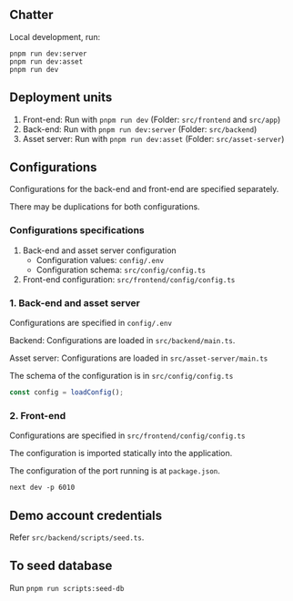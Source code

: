 ## Chatter

Local development, run:

```
pnpm run dev:server
pnpm run dev:asset
pnpm run dev
```

## Deployment units

1. Front-end: Run with `pnpm run dev` (Folder: `src/frontend` and `src/app`)
2. Back-end: Run with `pnpm run dev:server` (Folder: `src/backend`)
3. Asset server: Run with `pnpm run dev:asset` (Folder: `src/asset-server`)

## Configurations

Configurations for the back-end and front-end are specified separately.

There may be duplications for both configurations.

### Configurations specifications

1. Back-end and asset server configuration
   - Configuration values: `config/.env`
   - Configuration schema: `src/config/config.ts`
2. Front-end configuration: `src/frontend/config/config.ts`

### 1. Back-end and asset server

Configurations are specified in `config/.env`

Backend: Configurations are loaded in `src/backend/main.ts`.

Asset server: Configurations are loaded in `src/asset-server/main.ts`

The schema of the configuration is in `src/config/config.ts`

```ts
const config = loadConfig();
```

### 2. Front-end

Configurations are specified in `src/frontend/config/config.ts`

The configuration is imported statically into the application.

The configuration of the port running is at `package.json`.

```
next dev -p 6010
```

## Demo account credentials

Refer `src/backend/scripts/seed.ts`.

## To seed database

Run `pnpm run scripts:seed-db`
